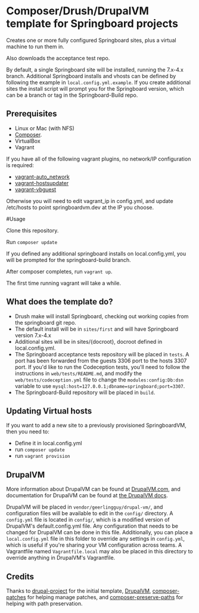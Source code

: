 # Composer/Drush/DrupalVM template for Springboard projects

Creates one or more fully configured Springboard sites, plus a virtual machine to run them in.

Also downloads the acceptance test repo.

By default, a single Springboard site will be installed, running the 7.x-4.x branch. Additional Springboard
installs and vhosts can be defined by following the example in `local.config.yml.example`. If you create additional
sites the install script will prompt you for the Springboard version, which can be a branch or tag in the Springboard-Build repo.

## Prerequisites

- Linux or Mac (with NFS)
- [Composer](https://getcomposer.org/doc/00-intro.md#installation-linux-unix-osx).
- VirtualBox
- Vagrant

If you have all of the following vagrant plugins, no network/IP configuration is required:

- [vagrant-auto_network](https://github.com/oscar-stack/vagrant-auto_network)
- [vagrant-hostsupdater](https://github.com/cogitatio/vagrant-hostsupdater)
- [vagrant-vbguest](https://github.com/dotless-de/vagrant-vbguest)

Otherwise you will need to edit vagrant_ip in config.yml, and update /etc/hosts to
point springboardvm.dev at the IP you choose.

#Usage

Clone this repository.

Run `composer update`

If you defined any additional springboard installs on local.config.yml, you will be prompted for the springboard-build branch.

After composer completes, run `vagrant up`.

The first time running vagrant will take a while.

## What does the template do?

* Drush make will install Springboard, checking out working copies from the springboard git repo.
* The default install will be in `sites/first` and will have Springboard version 7.x-4.x
* Additional sites will be in sites/{docroot}, docroot defined in local.config.yml.
* The Springboard acceptance tests repository will be placed in `tests`. A port has been forwarded from the guests 3306 port to the hosts 3307 port. If you'd like to run the Codeception tests, you'll need to follow the instructions in `web/tests/README.md`, and modify the `web/tests/codeception.yml` file to change the `modules:config:Db:dsn` variable to use `mysql:host=127.0.0.1;dbname=springboard;port=3307`.
* The Springboard-Build repository will be placed in `build`.

## Updating Virtual hosts

If you want to add a new site to a previously provisioned SpringboardVM, then you need to:
* Define it in local.config.yml
* run `composer update`
* run `vagrant provision`


## DrupalVM

More information about DrupalVM can be found at [DrupalVM.com](http://drupalvm.com/), and documentation for DrupalVM can be found at [the DrupalVM docs](http://docs.drupalvm.com/).

DrupalVM will be placed in `vendor/geerlingguy/drupal-vm/`, and configuration files will be available to edit in the `config/` directory. A `config.yml` file is located in `config/`, which is a modified version of DrupalVM's default.config.yml file. Any configuration that needs to be changed for DrupalVM can be done in this file. Additionally, you can place a `local.config.yml` file in this folder to override any settings in `config.yml`, which is useful if you're sharing your VM configuration across teams. A Vagrantfile named `Vagrantfile.local` may also be placed in this directory to override anything in DrupalVM's Vagrantfile.

## Credits

Thanks to [drupal-project](https://github.com/drupal-composer/drupal-project/tree/7.x) for the initial template, [DrupalVM](https://www.drupalvm.com/), [composer-patches](https://github.com/cweagans/composer-patches) for helping manage patches, and [composer-preserve-paths](https://github.com/derhasi/composer-preserve-paths) for helping with path preservation.
